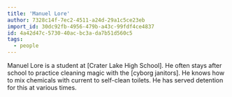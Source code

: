 ```yaml
---
title: 'Manuel Lore'
author: 7328c14f-7ec2-4511-a24d-29a1c5ce23eb
import_id: 30dc92fb-4956-479b-a43c-99fdf4ce4837
id: 4a42d47c-5730-40ac-bc3a-da7b51d560c5
tags:
  - people
---
```

Manuel Lore is a student at [Crater Lake High School]. He often stays after school to practice cleaning magic with the [cyborg janitors]. He knows how to mix chemicals with current to self-clean toilets. He has served detention for this at various times.